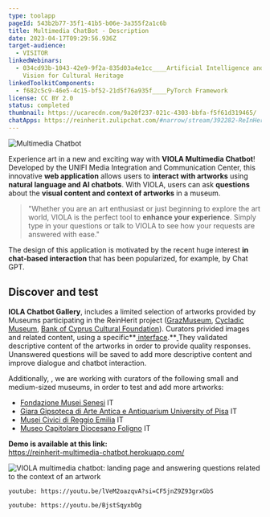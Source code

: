 ```yaml
---
type: toolapp
pageId: 543b2b77-35f1-41b5-b06e-3a355f2a1c6b
title: Multimedia ChatBot - Description
date: 2023-04-17T09:29:56.936Z
target-audience:
  - VISITOR
linkedWebinars:
  - 034cd93b-1043-42e9-9f2a-835d03a4e1cc____Artificial Intelligence and Computer
    Vision for Cultural Heritage
linkedToolkitComponents:
  - f682c5c9-46e5-4c15-bf52-21d5f76a935f____PyTorch Framework
license: CC BY 2.0
status: completed
thumbnail: https://ucarecdn.com/9a20f237-021c-4303-bbfa-f5f61d319465/
chatApps: https://reinherit.zulipchat.com/#narrow/stream/392282-ReInHerit-Applications-and-Toolkit/topic/Multimedia.20Chatbot.20VIOLA
---
```

![Multimedia Chatbot](https://ucarecdn.com/97a95fb1-19dc-46b2-bf0d-aac17699a195/ "Multimedia Chatbot")

Experience art in a new and exciting way with **VIOLA Multimedia Chatbot**! Developed by the UNIFI Media Integration and Communication Center, this innovative **web application** allows users to **interact with artworks** using **natural language and AI chatbots**. With VIOLA, users can ask **questions** about the **visual content and context of artworks** in a museum. 

> "Whether you are an art enthusiast or just beginning to explore the art world, VIOLA is the perfect tool to **enhance your experience**. Simply type in your questions or talk to VIOLA to see how your requests are answered with ease."

The design of this application is motivated by the recent huge interest **in chat-based interaction** that has been popularized, for example, by Chat GPT. 

## Discover and test

**IOLA Chatbot Gallery**, includes a limited selection of artworks provided by Museums participating in the ReinHerit project ([GrazMuseum](https://www.grazmuseum.at/en/), [Cycladic Museum](https://cycladic.gr/en/), [Bank of Cyprus Cultural Foundation](https://www.boccf.org/en-gb/homepage/)). Curators privided  images and related content,  using a specific**[ interface](https://reinherit-hub.eu/tools/apps/c01cc7e5-033c-4d07-a56f-4612f9f210b3).**[ ](https://reinherit-hub.eu/tools/apps/c01cc7e5-033c-4d07-a56f-4612f9f210b3) They validated descriptive content of the artworks in order to provide quality responses. Unanswered questions will be saved to add more descriptive content and improve dialogue and chatbot  interaction.

Additionally, , we are working with curators of the following small and medium-sized museums, in order to test and add more artworks:

* [Fondazione Musei Senesi](https://www.museisenesi.org/en/) IT
* [Giara Gipsoteca di Arte Antica e Antiquarium University of Pisa](https://www.gipsoteca.sma.unipi.it/en/) IT
* [Musei Civici di Reggio Emilia](https://www.musei.re.it/musei2021/) IT
* [Museo Capitolare Diocesano Foligno](http://www.museifoligno.it/i-musei/museo-capitolare-diocesano) IT

**Demo is available at this link:**\
[https://reinherit-multimedia-c​hatbot.herokuapp.com/](https://reinherit-multimedia-chatbot.herokuapp.com/)

![VIOLA multimedia chatbot: landing page and answering questions related to the context of an artwork](https://ucarecdn.com/6adfc128-9bc3-4005-b996-aba3869bc16f/ "VIOLA multimedia chatbot: landing page and answering questions related to the context of an artwork")

`youtube: https://youtu.be/lVeM2oazqvA?si=CF5jnZ9Z93grxGbS`

`youtube: https://youtu.be/BjstSqyxbOg`